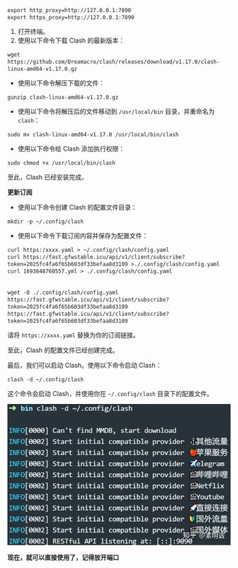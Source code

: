 ```
export http_proxy=http://127.0.0.1:7890
export https_proxy=http://127.0.0.1:7890
```

1. 打开终端。
2. 使用以下命令下载 Clash 的最新版本：

```text
wget https://github.com/Dreamacro/clash/releases/download/v1.17.0/clash-linux-amd64-v1.17.0.gz
```

- 使用以下命令解压下载的文件：

```text
gunzip clash-linux-amd64-v1.17.0.gz
```

- 使用以下命令将解压后的文件移动到 `/usr/local/bin` 目录，并重命名为 `clash`：

```text
sudo mv clash-linux-amd64-v1.17.0 /usr/local/bin/clash
```

- 使用以下命令给 Clash 添加执行权限：

```text
sudo chmod +x /usr/local/bin/clash
```

至此，Clash 已经安装完成。

**更新订阅**

- 使用以下命令创建 Clash 的配置文件目录：

```text
mkdir -p ~/.config/clash
```

- 使用以下命令下载订阅内容并保存为配置文件：

```text
curl https:/xxxx.yaml > ~/.config/clash/config.yaml
curl https://fast.gfwstable.icu/api/v1/client/subscribe?token=2025fc4fa6f65b603df33befaa8d3109 >./.config/clash/config.yaml
curl 1693648760557.yml > ./.config/clash/config.yaml


wget -O ./.config/clash/config.yaml  https://fast.gfwstable.icu/api/v1/client/subscribe?token=2025fc4fa6f65b603df33befaa8d3109
https://fast.gfwstable.icu/api/v1/client/subscribe?token=2025fc4fa6f65b603df33befaa8d3109
```

请将 `https://xxxx.yaml` 替换为你的订阅链接。

至此，Clash 的配置文件已经创建完成。

最后，我们可以启动 Clash。使用以下命令启动 Clash：

```text
clash -d ~/.config/clash
```

这个命令会启动 Clash，并使用你在 `~/.config/clash` 目录下的配置文件。

![img](终端开代理.assets/v2-e3758becb7828c0508273a108e231691_1440w.webp)

**现在，就可以直接使用了，记得放开端口**

